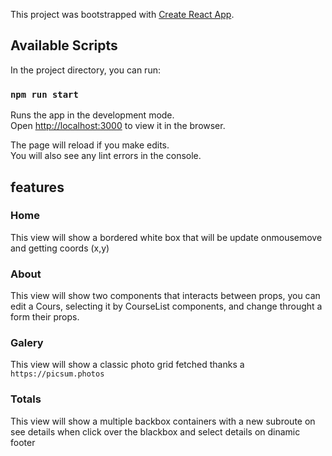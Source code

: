 This project was bootstrapped with [Create React App](https://github.com/facebook/create-react-app).

## Available Scripts

In the project directory, you can run:

### `npm run start`

Runs the app in the development mode.<br>
Open [http://localhost:3000](http://localhost:3000) to view it in the browser.

The page will reload if you make edits.<br>
You will also see any lint errors in the console.

## features

### Home

This view will show a bordered white box that will be update onmousemove and getting coords (x,y)

### About

This view will show two components that interacts between props, you can edit a Cours, selecting it by CourseList components, and change throught a form their props.

### Galery

This view will show a classic photo grid fetched thanks a `https://picsum.photos`

### Totals

This view will show a multiple backbox containers with a new subroute on see details when click over the blackbox and select details on dinamic footer
